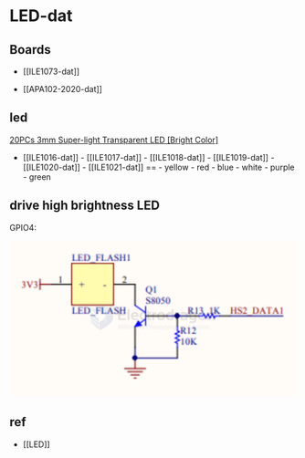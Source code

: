 
# LED-dat

## Boards 

- [[ILE1073-dat]]

- [[APA102-2020-dat]]


## led 

[20PCs 3mm Super-light Transparent LED [Bright Color]](https://www.electrodragon.com/product/basic-led-100-pcs-3mm/)

- [[ILE1016-dat]] - [[ILE1017-dat]] - [[ILE1018-dat]] - [[ILE1019-dat]] - [[ILE1020-dat]] - [[ILE1021-dat]]
== - yellow - red - blue - white - purple - green 



## drive high brightness LED 

GPIO4: 

![](2024-12-28-17-42-41.png)


## ref 

- [[LED]]